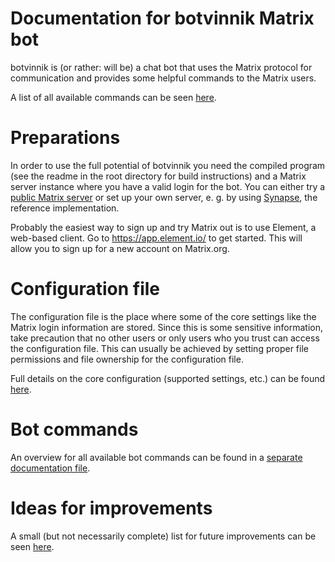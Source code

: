 # Documentation for botvinnik Matrix bot

botvinnik is (or rather: will be) a chat bot that uses the Matrix protocol for
communication and provides some helpful commands to the Matrix users.

A list of all available commands can be seen [here](commands.md).

# Preparations

In order to use the full potential of botvinnik you need the compiled program
(see the readme in the root directory for build instructions) and a Matrix
server instance where you have a valid login for the bot. You can either try a
[public Matrix server](https://www.hello-matrix.net/public_servers.php) or set
up your own server, e. g. by using [Synapse](https://github.com/matrix-org/synapse),
the reference implementation.

Probably the easiest way to sign up and try Matrix out is to use Element, a
web-based client. Go to <https://app.element.io/> to get started. This will
allow you to sign up for a new account on Matrix.org.

# Configuration file

The configuration file is the place where some of the core settings like the
Matrix login information are stored. Since this is some sensitive information,
take precaution that no other users or only users who you trust can access the
configuration file. This can usually be achieved by setting proper file
permissions and file ownership for the configuration file.

Full details on the core configuration (supported settings, etc.) can be found
[here](configuration-core.md).

# Bot commands

An overview for all available bot commands can be found in a
[separate documentation file](commands.md).

# Ideas for improvements

A small (but not necessarily complete) list for future improvements can be seen
[here](possible-improvements.md).
